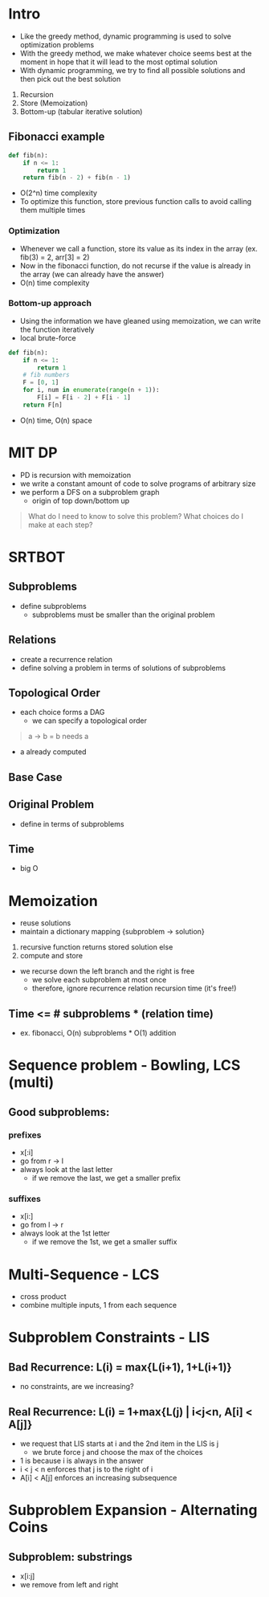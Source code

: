#  Intro

- Like the greedy method, dynamic programming is used to solve optimization problems
- With the greedy method, we make whatever choice seems best at the moment in hope that it will lead to the most optimal solution
- With dynamic programming, we try to find all possible solutions and then pick out the best solution

1. Recursion
2. Store (Memoization)
3. Bottom-up (tabular iterative solution)
 

## Fibonacci example

```python
def fib(n):
    if n <= 1:
        return 1
    return fib(n - 2) + fib(n - 1)
```

- O(2^n) time complexity
- To optimize this function, store previous function calls to avoid calling them multiple times

### Optimization

- Whenever we call a function, store its value as its index in the array (ex. fib(3) = 2, arr[3] = 2)
- Now in the fibonacci function, do not recurse if the value is already in the array (we can already have the answer)
- O(n) time complexity

### Bottom-up approach

- Using the information we have gleaned using memoization, we can write the function iteratively
- local brute-force

```python
def fib(n):
    if n <= 1:
        return 1
    # fib numbers
    F = [0, 1]
    for i, num in enumerate(range(n + 1)):
        F[i] = F[i - 2] + F[i - 1]
    return F[n]
```

- O(n) time, O(n) space

# MIT DP
- PD is recursion with memoization
- we write a constant amount of code to solve programs of arbitrary size
- we perform a DFS on a subproblem graph
    - origin of top down/bottom up

> What do I need to know to solve this problem?
> What choices do I make at each step?

# SRTBOT
## Subproblems
- define subproblems
    - subproblems must be smaller than the original problem
## Relations
- create a recurrence relation
- define solving a problem in terms of solutions of subproblems
## Topological Order
- each choice forms a DAG
    - we can specify a topological order
> a -> b = b needs a
- a already computed
## Base Case
## Original Problem
- define in terms of subproblems
## Time
- big O

# Memoization
- reuse solutions
- maintain a dictionary mapping {subproblem -> solution}
1. recursive function returns stored solution else
2. compute and store
- we recurse down the left branch and the right is free 
    - we solve each subproblem at most once
    - therefore, ignore recurrence relation recursion time (it's free!)
## Time <= # subproblems * (relation time)
- ex. fibonacci, O(n) subproblems * O(1) addition

# Sequence problem - Bowling, LCS (multi)
## Good subproblems:
### prefixes
- x[:i]
- go from r -> l
- always look at the last letter
    - if we remove the last, we get a smaller prefix
### suffixes
- x[i:]
- go from l -> r
- always look at the 1st letter
    - if we remove the 1st, we get a smaller suffix

# Multi-Sequence - LCS
- cross product
- combine multiple inputs, 1 from each sequence

# Subproblem Constraints - LIS
## Bad Recurrence: L(i) = max{L(i+1), 1+L(i+1)}
- no constraints, are we increasing?
## Real Recurrence: L(i) = 1+max{L(j) | i<j<n, A[i] < A[j]}
- we request that LIS starts at i and the 2nd item in the LIS is j
    - we brute force j and choose the max of the choices
- 1 is because i is always in the answer
- i < j < n enforces that j is to the right of i
- A[i] < A[j] enforces an increasing subsequence

# Subproblem Expansion - Alternating Coins
## Subproblem: substrings
- x[i:j]
- we remove from left and right
